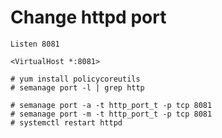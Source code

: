 # Change httpd port

```
Listen 8081
```

```
<VirtualHost *:8081>
```

```
# yum install policycoreutils
# semanage port -l | grep http

```

```
# semanage port -a -t http_port_t -p tcp 8081
# semanage port -m -t http_port_t -p tcp 8081
# systemctl restart httpd
```



